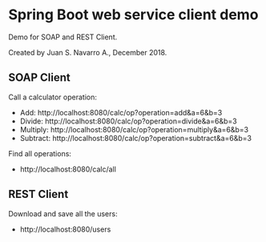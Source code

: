 # Spring Boot web service client demo

Demo for SOAP and REST Client.

Created by Juan S. Navarro A., December 2018.

## SOAP Client

Call a calculator operation:
* Add: http://localhost:8080/calc/op?operation=add&a=6&b=3
* Divide: http://localhost:8080/calc/op?operation=divide&a=6&b=3
* Multiply: http://localhost:8080/calc/op?operation=multiply&a=6&b=3
* Subtract: http://localhost:8080/calc/op?operation=subtract&a=6&b=3

Find all operations:
* http://localhost:8080/calc/all

## REST Client
Download and save all the users:
* http://localhost:8080/users
